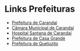 <!DOCTYPE html>
<html lang="pt-BR">
<head>
    <meta charset="UTF-8">
    <meta name="viewport" content="width=device-width, initial-scale=1.0">
    <title>Links Prefeituras</title>
</head>
<body>
    <h1>Links Prefeituras</h1>
    <ul>
        <li><a href="https://carandai.licitapp.com.br/" target="_blank">Prefeitura de Carandaí</a></li>
        <li><a href="https://camaradecarandai.licitapp.com.br/" target="_blank">Câmara Municipal de Carandaí</a></li>
        <li><a href="https://hospitalcarandai.licitapp.com.br/" target="_blank">Hospital Santana de Carandaí</a></li>
        <li><a href="https://casagrande.licitapp.com.br//" target="_blank">Prefeitura de Casa Grande</a></li>
        <li><a href="https://queluzito.licitapp.com.br//" target="_blank">Prefeitura de Queluzito</a></li>
        <!-- Adicione mais itens da lista conforme necessário -->
    </ul>
</body>
</html>
